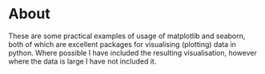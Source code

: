 # About

These are some practical examples of usage of matplotlib and seaborn, both of which are excellent packages for visualising (plotting) data in python. Where possible I have included the resulting visualisation, however where the data is large I have not included it.

